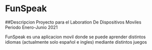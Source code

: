 # FunSpeak
##Descripcion
Proyecto para el Laboration De Dispositivos Moviles  
Periodo Enero-Junio 2021  
  
FunSpeak es una aplicacion movil donde se puede aprender distintos idiomas (actualmente solo español e ingles) mediante distintos juegos
